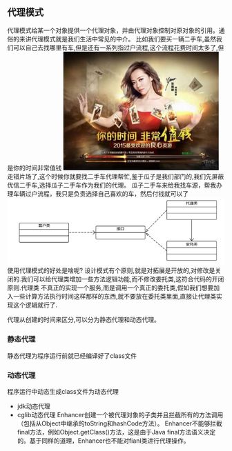 ## 代理模式
代理模式给某一个对象提供一个代理对象，并由代理对象控制对原对象的引用。通俗的来讲代理模式就是我们生活中常见的中介。
比如我们要买一辆二手车,虽然我们可以自己去找哪里有车,但是还有一系列指过户流程,这个流程花费时间太多了,但是你的时间非常值钱
    ![tu](../../../../../resources/pic/aa.jpg "trans")
走错片场了,这个时候你就要找二手车代理帮忙,鉴于瓜子是我们部门的,我们先屏蔽优信二手车,选择瓜子二手车作为我们的代理。
瓜子二手车来给我找车源，帮我办理车辆过户流程，我只是负责选择自己喜欢的车，然后付钱就可以了
    ![tu](../../../../../resources/pic/bb.png "trans")
使用代理模式的好处是啥呢?
设计模式有个原则,就是对拓展是开放的,对修改是关闭的.我们可以给代理类增加一些方法逻辑功能,而不修改委托类,这符合代码的开闭原则.代理类
不真正的实现一个服务,而是调用一个真正的委托类,假如我们想要加入一些计算方法执行时间这样那样的东西,就不要放在委托类里面,直接让代理类实现这个逻辑就行了.

代理从创建的时间来区分,可以分为静态代理和动态代理。
### 静态代理
静态代理为程序运行前就已经编译好了class文件
### 动态代理
程序运行中动态生成class文件为动态代理
* jdk动态代理
* cglib动态代理
Enhancer创建一个被代理对象的子类并且拦截所有的方法调用（包括从Object中继承的toString和hashCode方法）。
Enhancer不能够拦截final方法，例如Object.getClass()方法，这是由于Java final方法语义决定的。基于同样的道理，Enhancer也不能对fianl类进行代理操作。